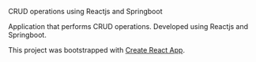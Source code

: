 CRUD operations using Reactjs and Springboot

Application that performs CRUD operations. Developed using Reactjs and Springboot.


This project was bootstrapped with [Create React App](https://github.com/facebook/create-react-app).
